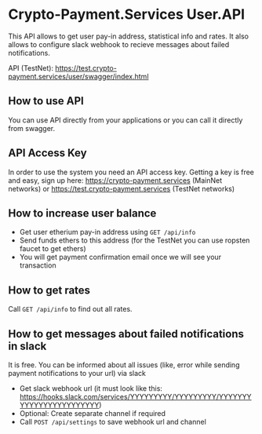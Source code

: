 # Crypto-Payment.Services User.API
This API allows to get user pay-in address, statistical info and rates. It also allows to configure slack webhook to recieve messages about failed notifications.

API (TestNet): https://test.crypto-payment.services/user/swagger/index.html

## How to use API
You can use API directly from your applications or you can call it directly from swagger.

## API Access Key
In order to use the system you need an API access key. Getting a key is free and easy, sign up here: https://crypto-payment.services (MainNet networks) or https://test.crypto-payment.services (TestNet networks)

## How to increase user balance
- Get user etherium pay-in address using `GET /api/info`
- Send funds ethers to this address (for the TestNet you can use ropsten faucet to get ethers)
- You will get payment confirmation email once we will see your transaction

## How to get rates
Call `GET /api/info` to find out all rates.

## How to get messages about failed notifications in slack
It is free. You can be informed about all issues (like, error while sending payment notifications to your url) via slack
- Get slack webhook url (it must look like this: https://hooks.slack.com/services/YYYYYYYYY/YYYYYYYYY/YYYYYYYYYYYYYYYYYYYYYYYY)
- Optional: Create separate channel if required
- Call `POST /api/settings` to save webhook url and channel
